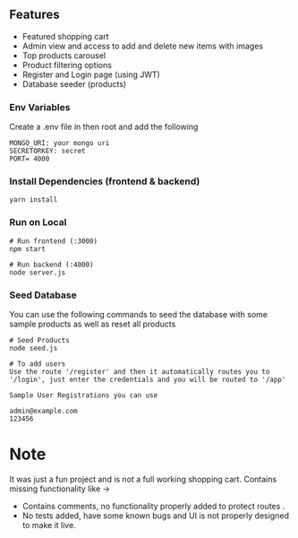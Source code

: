 ## Features

- Featured shopping cart
- Admin view and access to add and delete new items with images
- Top products carousel
- Product filtering options
- Register and Login page (using JWT)
- Database seeder (products)


### Env Variables

Create a .env file in then root and add the following

```
MONGO_URI: your mongo uri
SECRETORKEY: secret
PORT= 4000
```

### Install Dependencies (frontend & backend)

```
yarn install
```

### Run on Local

```
# Run frontend (:3000) 
npm start

# Run backend (:4000)
node server.js
```


### Seed Database

You can use the following commands to seed the database with some sample products as well as reset all products

```
# Seed Products
node seed.js

# To add users
Use the route '/register' and then it automatically routes you to '/login', just enter the credentials and you will be routed to '/app'
```

```
Sample User Registrations you can use

admin@example.com 
123456

```

# Note

It was just a fun project and is not a full working shopping cart. Contains missing functionality like ->
- Contains comments, no functionality properly added to protect routes .
- No tests added, have some known bugs and UI is not properly designed to make it live.


